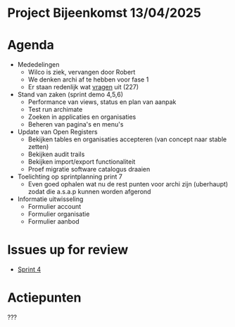 # Project Bijeenkomst 13/04/2025

# Agenda
- Mededelingen
    - Wilco is ziek, vervangen door Robert
    - We denken archi af te hebben voor fase 1
    - Er staan redenlijk wat [vragen](https://github.com/VNG-Realisatie/Softwarecatalogus/issues?q=state%3Aopen%20label%3A%22question%22) uit (227)
- Stand van zaken (sprint demo 4,5,6)
    - Performance van views, status en plan van aanpak
    - Test run archimate
    - Zoeken in applicaties en organisaties
    - Beheren van pagina's en menu's
- Update van Open Registers
    - Bekijken tables en organisaties accepteren (van concept naar stable zetten)
    - Bekijken audit trails
    - Bekijken import/export functionaliteit
    - Proef migratie software catalogus draaien
- Toelichting op sprintplanning print 7
    - Even goed ophalen wat nu de rest punten voor archi zijn (uberhaupt) zodat die a.s.a.p kunnen worden afgerond
- Informatie uitwisseling
    - Formulier account
    - Formulier organisatie
    - Formulier aanbod

# Issues up for review
- [Sprint 4](https://github.com/orgs/VNG-Realisatie/projects/17/views/3?filterQuery=status%3AReview+assignee%3Amarkbacker%2CMakkmetp) 

# Actiepunten

???
